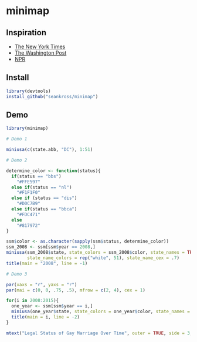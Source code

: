 # minimap

## Inspiration

- [The New York Times](http://www.nytimes.com/interactive/2015/03/04/us/gay-marriage-state-by-state.html)
- [The Washington Post](https://www.washingtonpost.com/graphics/national/minimum-wage/)
- [NPR](http://blog.apps.npr.org/2015/05/11/hex-tile-maps.html)

## Install

```r
library(devtools)
install_github("seankross/minimap")
```

## Demo

```r
library(minimap)

# Demo 1

miniusa(c(state.abb, "DC"), 1:51)

# Demo 2

determine_color <- function(status){
  if(status == "bbs")
    "#FFE597"
  else if(status == "nl")
    "#F1F1F0"
  else if (status == "dis")
    "#D0C7B9"
  else if(status == "bbca")
    "#FDC471"
  else
    "#817972"
}

ssm$color <- as.character(sapply(ssm$status, determine_color))
ssm_2008 <- ssm[ssm$year == 2008,]
miniusa(ssm_2008$state, state_colors = ssm_2008$color, state_names = TRUE,
        state_name_colors = rep("white", 51), state_name_cex = .7)
title(main = "2008", line = -1)

# Demo 3

par(xaxs = "r", yaxs = "r")
par(mai = c(0, 0, .75, .5), mfrow = c(2, 4), cex = 1)

for(i in 2008:2015){
  one_year <- ssm[ssm$year == i,]
  miniusa(one_year$state, state_colors = one_year$color, state_names = FALSE)
  title(main = i, line = -2)
}

mtext("Legal Status of Gay Marriage Over Time", outer = TRUE, side = 3, line = -2)
```
